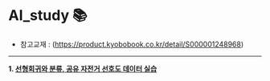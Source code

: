 # AI_study 📚

- 참고교재 : (https://product.kyobobook.co.kr/detail/S000001248968)

---

**1. [선형회귀와 분류, 공유 자전거 선호도 데이터 실습](study/250825.md)**